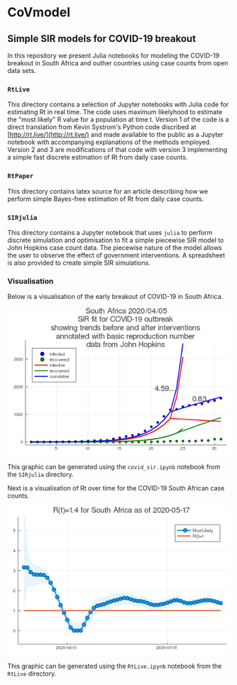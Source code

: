 # CoVmodel

## Simple SIR models for COVID-19 breakout

In this repository we present Julia notebooks for modeling the
COVID-19 breakout in South Africa and outher countries using 
case counts from open data sets.

### `RtLive`

This directory contains a selection of Jupyter notebooks with Julia code for estimating
Rt in real time. The code uses maximum likelyhood to estimate the
"most likely" R value for a population at time t. Version 1 of the code is a
direct translation from Kevin Systrom's Python code discribed at [http://rt.live/](http://rt.live/)
and made available to the public as a Jupyter notebook with accompanying
explanations of the methods employed. Version 2 and 3 are modifications
of that code with version 3 implementing a simple fast discrete estimation of
Rt from daily case counts.

### `RtPaper`

This directory contains latex source for an article describing how we perform simple
Bayes-free estimation of Rt from daily case counts.

### `SIRjulia`

This directory contains a Jupyter notebook that uses `julia` to perform discrete simulation
and optimisation to fit a simple piecewise SIR model to John Hopkins case count data. 
The piecewise nature of the model allows the user to observe the effect of government 
interventions. A spreadsheet is also provided to create simple SIR simulations.

### Visualisation

Below is a visualisation of the early breakout of COVID-19 in South Africa.

![alt text](https://github.com/HughMurrell/CoVmodel/blob/master/SIRjulia/covid_plots/SIRfitSouthAfrica.png "COVID-19 South Africa")

This graphic can be generated using the `covid_sir.ipynb` notebook from the `SIRjulia`
directory.

Next is a visualisation of Rt over time for the COVID-19 South African case counts.

![alt text](https://github.com/HughMurrell/CoVmodel/blob/master/RtLive/plots/Rt_SouthAfrica.png "Rt Live, South Africa")

This graphic can be generated using the `RtLive.ipynb` notebook from the `RtLive`
directory.
